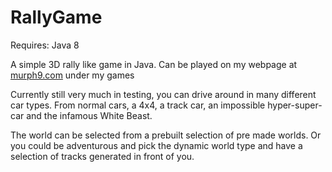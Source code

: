 # RallyGame

Requires:
Java 8

A simple 3D rally like game in Java.
Can be played on my webpage at <a href="murph9.com">murph9.com</a> under my games

Currently still very much in testing, you can drive around in many different car types. From normal cars, a 4x4, a track car, an impossible hyper-super-car and the infamous White Beast.

The world can be selected from a prebuilt selection of pre made worlds. Or you could be adventurous and pick the dynamic world type and have a selection of tracks generated in front of you.
